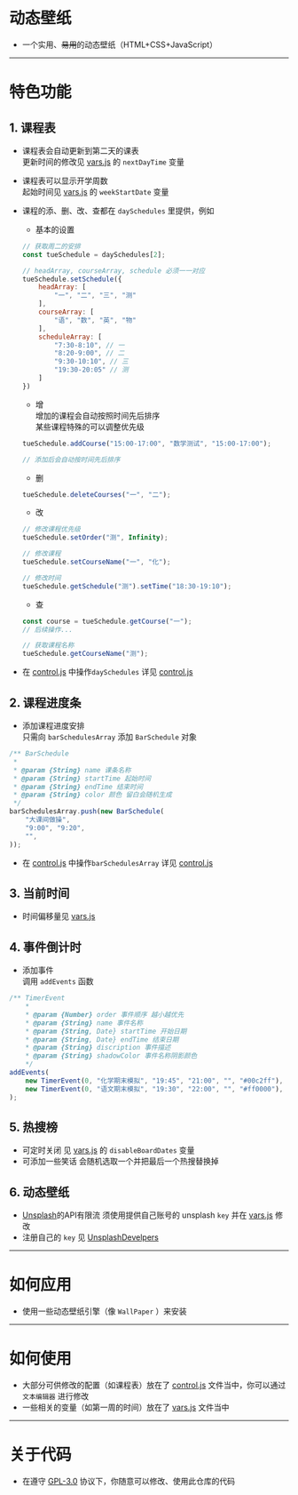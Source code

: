 # 动态壁纸
* 一个实用、~~易用~~的动态壁纸（HTML+CSS+JavaScript）
---
# 特色功能
## 1. 课程表
* 课程表会自动更新到第二天的课表  
    更新时间的修改见 [vars.js] 的 `nextDayTime` 变量

* 课程表可以显示开学周数  
    起始时间见 [vars.js] 的 `weekStartDate` 变量

* 课程的添、删、改、查都在 `daySchedules` 里提供，例如
    * 基本的设置
    ```javascript
    // 获取周二的安排
    const tueSchedule = daySchedules[2];

    // headArray, courseArray, schedule 必须一一对应
    tueSchedule.setSchedule({
        headArray: [
            "一", "二", "三", "测"
        ],
        courseArray: [
            "语", "数", "英", "物"
        ],
        scheduleArray: [
            "7:30-8:10", // 一
            "8:20-9:00", // 二
            "9:30-10:10", // 三
            "19:30-20:05" // 测
        ]
    })
    ```
    * 增  
        增加的课程会自动按照时间先后排序  
        某些课程特殊的可以调整优先级
    ```javascript
    tueSchedule.addCourse("15:00-17:00", "数学测试", "15:00-17:00");

    // 添加后会自动按时间先后排序
    ```
    * 删
    ```javascript
    tueSchedule.deleteCourses("一", "二");
    ```
    * 改
    ```javascript
    // 修改课程优先级
    tueSchedule.setOrder("测", Infinity);

    // 修改课程
    tueSchedule.setCourseName("一", "化");

    // 修改时间
    tueSchedule.getSchedule("测").setTime("18:30-19:10");
    ```
    * 查
    ```javascript
    const course = tueSchedule.getCourse("一");
    // 后续操作...

    // 获取课程名称
    tueSchedule.getCourseName("测");
    ```
* 在 [control.js] 中操作`daySchedules` 详见 [control.js]

## 2. 课程进度条
* 添加课程进度安排  
    只需向 `barSchedulesArray` 添加 `BarSchedule` 对象

```javascript
/** BarSchedule
 * 
 * @param {String} name 课条名称
 * @param {String} startTime 起始时间 
 * @param {String} endTime 结束时间
 * @param {String} color 颜色 留白会随机生成
 */
barSchedulesArray.push(new BarSchedule(
    "大课间做操",
    "9:00", "9:20",
    "",
));
```
* 在 [control.js] 中操作`barSchedulesArray` 详见 [control.js]

## 3. 当前时间
* 时间偏移量见 [vars.js]

## 4. 事件倒计时
* 添加事件  
    调用 `addEvents` 函数  
```javascript
/** TimerEvent
    * 
    * @param {Number} order 事件顺序 越小越优先
    * @param {String} name 事件名称
    * @param {String, Date} startTime 开始日期
    * @param {String, Date} endTime 结束日期
    * @param {String} discription 事件描述
    * @param {String} shadowColor 事件名称阴影颜色
    */
addEvents(
    new TimerEvent(0, "化学期末模拟", "19:45", "21:00", "", "#00c2ff"),
    new TimerEvent(0, "语文期末模拟", "19:30", "22:00", "", "#ff0000"),
);
```

## 5. 热搜榜
* 可定时关闭 见 [vars.js] 的 `disableBoardDates` 变量
* 可添加一些笑话 会随机选取一个并把最后一个热搜替换掉

## 6. 动态壁纸
* [Unsplash]的API有限流 须使用提供自己账号的 unsplash `key` 并在 [vars.js] 修改
* 注册自己的 `key` 见 [UnsplashDevelpers]
---
# 如何应用
* 使用一些动态壁纸引擎（像 `WallPaper` ）来安装
---
# 如何使用
* 大部分可供修改的配置（如课程表）放在了 [control.js] 文件当中，你可以通过 `文本编辑器` 进行修改
* 一些相关的变量（如第一周的时间）放在了 [vars.js] 文件当中
---
# 关于代码
* 在遵守 [GPL-3.0] 协议下，你随意可以修改、使用此仓库的代码

[control.js]: ./scripts/control.js
[vars.js]: ./scripts/vars.js
[Unsplash]: https://unsplash.com/
[UnsplashDevelpers]: https://unsplash.com/developersz
[GPL-3.0]: ./LICENSE
